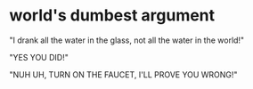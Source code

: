 # world's dumbest argument

"I drank all the water in the glass, not all the water in the world!"

"YES YOU DID!"

"NUH UH, TURN ON THE FAUCET, I'LL PROVE YOU WRONG!"
